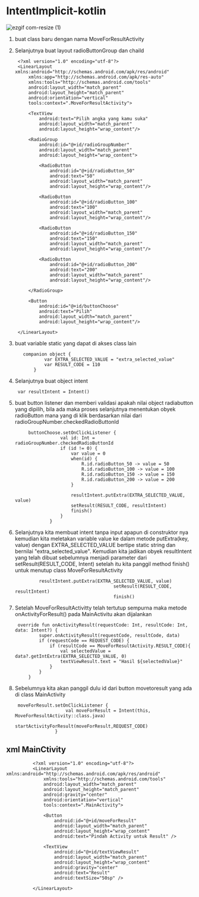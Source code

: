 # IntentImplicit-kotlin

![ezgif com-resize (1)](https://user-images.githubusercontent.com/43386555/84182967-6c3d9880-aab5-11ea-96e2-bf6db19d8e4f.gif)

1. buat class baru dengan nama MoveForResultActivity
2. Selanjutnya buat layout radioButtonGroup dan chaild


        <?xml version="1.0" encoding="utf-8"?>
        <LinearLayout xmlns:android="http://schemas.android.com/apk/res/android"
            xmlns:app="http://schemas.android.com/apk/res-auto"
            xmlns:tools="http://schemas.android.com/tools"
            android:layout_width="match_parent"
            android:layout_height="match_parent"
            android:orientation="vertical"
            tools:context=".MoveForResultActivity">

            <TextView
                android:text="Pilih angka yang kamu suka"
                android:layout_width="match_parent"
                android:layout_height="wrap_content"/>

            <RadioGroup
                android:id="@+id/radioGroupNumber"
                android:layout_width="match_parent"
                android:layout_height="wrap_content">

                <RadioButton
                    android:id="@+id/radioButton_50"
                    android:text="50"
                    android:layout_width="match_parent"
                    android:layout_height="wrap_content"/>

                <RadioButton
                    android:id="@+id/radioButton_100"
                    android:text="100"
                    android:layout_width="match_parent"
                    android:layout_height="wrap_content"/>

                <RadioButton
                    android:id="@+id/radioButton_150"
                    android:text="150"
                    android:layout_width="match_parent"
                    android:layout_height="wrap_content"/>

                <RadioButton
                    android:id="@+id/radioButton_200"
                    android:text="200"
                    android:layout_width="match_parent"
                    android:layout_height="wrap_content"/>

            </RadioGroup>

            <Button
                android:id="@+id/buttonChoose"
                android:text="Pilih"
                android:layout_width="match_parent"
                android:layout_height="wrap_content"/>

        </LinearLayout>
        
        
3. buat variable static yang dapat di akses class lain


          companion object {
                  var EXTRA_SELECTED_VALUE = "extra_selected_value"
                  var RESULT_CODE = 110
              }
              
4. Selanjutnya buat object intent

        var resultIntent = Intent()
        
5. buat button listener dan memberi validasi apakah nilai object radiabutton yang dipilih, bila ada maka proses selanjutnya menentukan obyek radioButton mana yang di klik berdasarkan nilai dari radioGroupNumber.checkedRadioButtonId 


            buttonChoose.setOnClickListener {
                        val id: Int = radioGroupNumber.checkedRadioButtonId
                        if (id != 0) {
                            var value = 0
                            when(id) {
                                R.id.radioButton_50 -> value = 50
                                R.id.radioButton_100 -> value = 100
                                R.id.radioButton_150 -> value = 150
                                R.id.radioButton_200 -> value = 200
                            }

                            resultIntent.putExtra(EXTRA_SELECTED_VALUE, value)
                            setResult(RESULT_CODE, resultIntent)
                            finish()
                        }
                    }
                    
                    
6. Selanjutnya kita membuat intent tanpa input apapun di construktor nya kemudian kita meletakan variable value ke dalam metode putExtra(key, value) dengan EXTRA_SELECTED_VALUE bertipe static string dan bernilai "extra_selected_value". Kemudian kita jadikan obyek resultIntent yang telah dibuat sebelumnya menjadi parameter dari setResult(RESULT_CODE, Intent) setelah itu kita panggil method finish() untuk menutup class MoveForResultActivity

                resultIntent.putExtra(EXTRA_SELECTED_VALUE, value)
                                            setResult(RESULT_CODE, resultIntent)
                                            finish()
                                            
7. Setelah MoveForResultActivitty telah tertutup sempurna maka metode onActivityForResult() pada MainActivitu akan dijalankan


        override fun onActivityResult(requestCode: Int, resultCode: Int, data: Intent?) {
                super.onActivityResult(requestCode, resultCode, data)
                if (requestCode == REQUEST_CODE) {
                    if (resultCode == MoveForResultActivity.RESULT_CODE){
                        val selectedValue = data?.getIntExtra(EXTRA_SELECTED_VALUE, 0)
                        textViewResult.text = "Hasil ${selectedValue}"
                    }
                }
            }
            
8. Sebelumnya kita akan panggil dulu id dari button movetoresult yang ada di class MainActivity


        moveForResult.setOnClickListener {
                          val moveForResult = Intent(this, MoveForResultActivity::class.java)
                          startActivityForResult(moveForResult,REQUEST_CODE)
                      }
                      
                      
## xml MainCtivity

              <?xml version="1.0" encoding="utf-8"?>
              <LinearLayout xmlns:android="http://schemas.android.com/apk/res/android"
                  xmlns:tools="http://schemas.android.com/tools"
                  android:layout_width="match_parent"
                  android:layout_height="match_parent"
                  android:gravity="center"
                  android:orientation="vertical"
                  tools:context=".MainActivity">

                  <Button
                      android:id="@+id/moveForResult"
                      android:layout_width="match_parent"
                      android:layout_height="wrap_content"
                      android:text="Pindah Activity untuk Result" />

                  <TextView
                      android:id="@+id/textViewResult"
                      android:layout_width="match_parent"
                      android:layout_height="wrap_content"
                      android:gravity="center"
                      android:text="Result"
                      android:textSize="50sp" />

              </LinearLayout>
